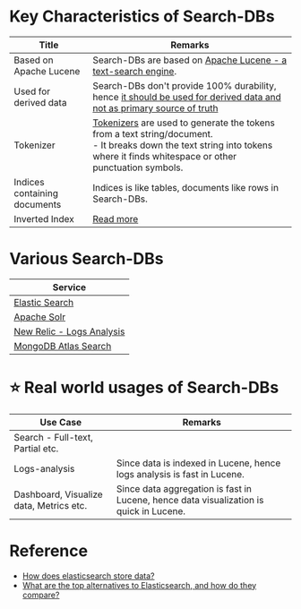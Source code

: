 # Key Characteristics of Search-DBs

| Title                        | Remarks                                                                                                                                                                                                                                                                 |
|------------------------------|-------------------------------------------------------------------------------------------------------------------------------------------------------------------------------------------------------------------------------------------------------------------------|
| Based on Apache Lucene       | Search-DBs are based on [Apache Lucene - a text-search engine](https://lucene.apache.org/core/).                                                                                                                                                                        |
| Used for derived data        | Search-DBs don't provide 100% durability, hence [it should be used for derived data and not as primary source of truth](https://bonsai.io/blog/why-elasticsearch-should-not-be-your-primary-data-store)                                                                 |
| Tokenizer                    | [Tokenizers](https://lucene.apache.org/core/7_3_1/core/org/apache/lucene/analysis/Tokenizer.html) are used to generate the tokens from a text string/document.<br/>- It breaks down the text string into tokens where it finds whitespace or other punctuation symbols. |
| Indices containing documents | Indices is like tables, documents like rows in Search-DBs.                                                                                                                                                                                                              |
| Inverted Index               | [Read more](../DataStructuresUsedInDB/InvertedIndex.md)                                                                                                                                                                                                                 |

# Various Search-DBs

| Service                                                                     |
|-----------------------------------------------------------------------------|
| [Elastic Search](ElasticSearch/Readme.md)                                   |
| [Apache Solr](ApacheSolr.md)                                                |
| [New Relic - Logs Analysis](../../12_ObservabilityLogsServices/NewRelic.md) |
| [MongoDB Atlas Search](MongoAtlasSearch.md)                                 |

# :star: Real world usages of Search-DBs

| Use Case                                | Remarks                                                                                |
|-----------------------------------------|----------------------------------------------------------------------------------------|
| Search - Full-text, Partial etc.        |                                                                                        |
| Logs-analysis                           | Since data is indexed in Lucene, hence logs analysis is fast in Lucene.                |
| Dashboard, Visualize data, Metrics etc. | Since data aggregation is fast in Lucene, hence data visualization is quick in Lucene. |

# Reference
- [How does elasticsearch store data?](https://stackoverflow.com/questions/57328151/how-does-elasticsearch-store-data)
- [What are the top alternatives to Elasticsearch, and how do they compare?](https://www.quora.com/What-are-the-top-alternatives-to-Elasticsearch-and-how-do-they-compare)